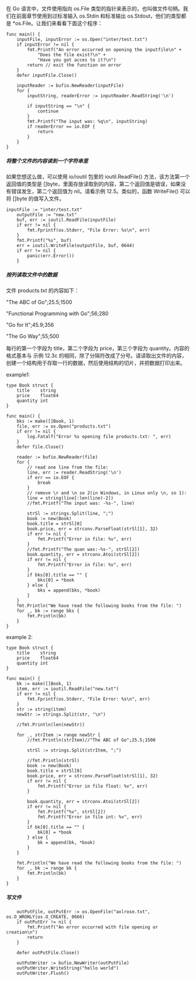在 Go 语言中，文件使用指向 os.File 类型的指针来表示的，也叫做文件句柄。我们在前面章节使用到过标准输入 os.Stdin 和标准输出 os.Stdout，他们的类型都是 \*os.File。让我们来看看下面这个程序：

```
func main() {
    inputFile, inputError := os.Open("inter/test.txt")
    if inputError != nil {
        fmt.Printf("An error occurred on opening the inputfile\n" +
            "Does the file exist?\n" +
            "Have you got acces to it?\n")
        return // exit the function on error
    }
    defer inputFile.Close()

    inputReader := bufio.NewReader(inputFile)
    for {
        inputString, readerError := inputReader.ReadString('\n')

        if inputString == "\n" {
            continue
        }
        fmt.Printf("The input was: %q\n", inputString)
        if readerError == io.EOF {
            return
        }
    }
}
```

##### 将整个文件的内容读到一个字符串里

如果您想这么做，可以使用 io/ioutil 包里的 ioutil.ReadFile\(\) 方法，该方法第一个返回值的类型是 \[\]byte，里面存放读取到的内容，第二个返回值是错误，如果没有错误发生，第二个返回值为 nil。请看示例 12.5。类似的，函数 WriteFile\(\) 可以将 \[\]byte 的值写入文件。

```
inputFile := "inter/test.txt"
    outputFile := "new.txt"
    buf, err := ioutil.ReadFile(inputFile)
    if err != nil {
        fmt.Fprintf(os.Stderr, "File Error: %s\n", err)
    }
    fmt.Printf("%s", buf)
    err = ioutil.WriteFile(outputFile, buf, 0644)
    if err != nil {
        panic(err.Error())
    }
```

##### 按列读取文件中的数据

文件 products.txt 的内容如下：

"The ABC of Go";25.5;1500

"Functional Programming with Go";56;280

"Go for It";45.9;356

"The Go Way";55;500

每行的第一个字段为 title，第二个字段为 price，第三个字段为 quantity。内容的格式基本与 示例 12.3c 的相同，除了分隔符改成了分号。请读取出文件的内容，创建一个结构用于存取一行的数据，然后使用结构的切片，并把数据打印出来。

example1:

```
type Book struct {
    title    string
    price    float64
    quantity int
}

func main() {
    bks := make([]Book, 1)
    file, err := os.Open("products.txt")
    if err != nil {
        log.Fatalf("Error %s opening file products.txt: ", err)
    }
    defer file.Close()

    reader := bufio.NewReader(file)
    for {
        // read one line from the file:
        line, err := reader.ReadString('\n')
        if err == io.EOF {
            break
        }
        // remove \r and \n so 2(in Windows, in Linux only \n, so 1):
        line = string(line[:len(line)-2])
        //fmt.Printf("The input was: -%s-", line)

        strSl := strings.Split(line, ";")
        book := new(Book)
        book.title = strSl[0]
        book.price, err = strconv.ParseFloat(strSl[1], 32)
        if err != nil {
            fmt.Printf("Error in file: %v", err)
        }
        //fmt.Printf("The quan was:-%s-", strSl[2])
        book.quantity, err = strconv.Atoi(strSl[2])
        if err != nil {
            fmt.Printf("Error in file: %v", err)
        }
        if bks[0].title == "" {
            bks[0] = *book
        } else {
            bks = append(bks, *book)
        }
    }
    fmt.Println("We have read the following books from the file: ")
    for _, bk := range bks {
        fmt.Println(bk)
    }
}
```

example 2:

```
type Book struct {
    title    string
    price    float64
    quantity int
}

func main() {
    bk := make([]Book, 1)
    item, err := ioutil.ReadFile("new.txt")
    if err != nil {
        fmt.Fprintf(os.Stderr, "File Error: %s\n", err)
    }
    str := string(item)
    newStr := strings.Split(str, "\n")

    //fmt.Println(len(newStr))

    for _, strItem := range newStr {
        //fmt.Println(strItem)//"The ABC of Go";25.5;1500

        strSl := strings.Split(strItem, ";")

        //fmt.Println(strSl)
        book := new(Book)
        book.title = strSl[0]
        book.price, err = strconv.ParseFloat(strSl[1], 32)
        if err != nil {
            fmt.Printf("Error in file float: %v", err)
        }

        book.quantity, err = strconv.Atoi(strSl[2])
        if err != nil {
            fmt.Printf("%v", strSl[2])
            fmt.Printf("Error in file int: %v", err)
        }
        if bk[0].title == "" {
            bk[0] = *book
        } else {
            bk = append(bk, *book)
        }
    }

    fmt.Println("We have read the following books from the file: ")
    for _, bk := range bk {
        fmt.Println(bk)
    }
}
```

##### 写文件

```
	outPutFile, outPutErr := os.OpenFile("axlrose.txt", os.O_WRONLY|os.O_CREATE, 0666)
	if outPutErr != nil {
		fmt.Printf("An error occurred with file opening or creation\n")
		return
	}

	defer outPutFile.Close()

	outPutWriter := bufio.NewWriter(outPutFile)
	outPutWriter.WriteString("hello world")
	outPutWriter.Flush()
```



